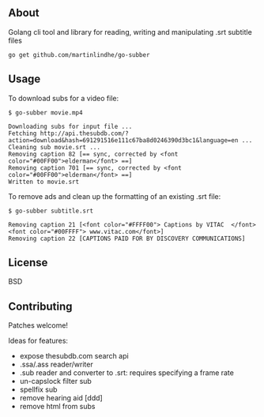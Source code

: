 ## About

Golang cli tool and library for reading, writing and manipulating .srt subtitle files


```
go get github.com/martinlindhe/go-subber
```

## Usage

To download subs for a video file:

```
$ go-subber movie.mp4

Downloading subs for input file ...
Fetching http://api.thesubdb.com/?action=download&hash=691291516e111c67ba8d0246390d3bc1&language=en ...
Cleaning sub movie.srt ...
Removing caption 82 [== sync, corrected by <font color="#00FF00">elderman</font> ==]
Removing caption 701 [== sync, corrected by <font color="#00FF00">elderman</font> ==]
Written to movie.srt
```


To remove ads and clean up the formatting of an existing .srt file:

```
$ go-subber subtitle.srt

Removing caption 21 [<font color="#FFFF00"> Captions by VITAC  </font><font color="#00FFFF"> www.vitac.com</font>]
Removing caption 22 [CAPTIONS PAID FOR BY DISCOVERY COMMUNICATIONS]
```


## License

BSD


## Contributing

Patches welcome!

Ideas for features:
- expose thesubdb.com search api
- .ssa/.ass reader/writer
- .sub reader and converter to .srt: requires specifying a frame rate
- un-capslock filter sub
- spellfix sub
- remove hearing aid [ddd]
- remove html from subs
